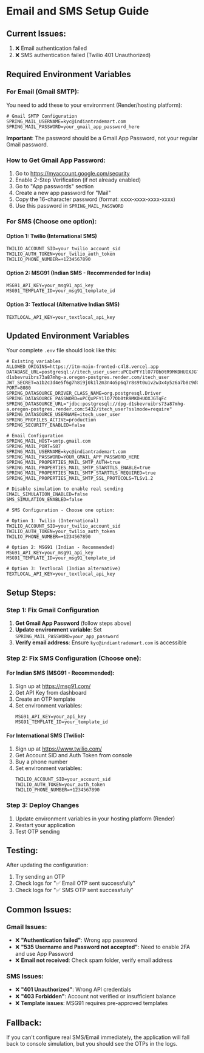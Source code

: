 # Email and SMS Setup Guide

## Current Issues:
1. ❌ Email authentication failed 
2. ❌ SMS authentication failed (Twilio 401 Unauthorized)

## Required Environment Variables

### For Email (Gmail SMTP):
You need to add these to your environment (Render/hosting platform):

```
# Gmail SMTP Configuration
SPRING_MAIL_USERNAME=kyc@indiantrademart.com
SPRING_MAIL_PASSWORD=your_gmail_app_password_here
```

**Important**: The password should be a Gmail App Password, not your regular Gmail password.

### How to Get Gmail App Password:
1. Go to https://myaccount.google.com/security
2. Enable 2-Step Verification (if not already enabled)
3. Go to "App passwords" section
4. Create a new app password for "Mail"
5. Copy the 16-character password (format: xxxx-xxxx-xxxx-xxxx)
6. Use this password in `SPRING_MAIL_PASSWORD`

### For SMS (Choose one option):

#### Option 1: Twilio (International SMS)
```
TWILIO_ACCOUNT_SID=your_twilio_account_sid
TWILIO_AUTH_TOKEN=your_twilio_auth_token
TWILIO_PHONE_NUMBER=+1234567890
```

#### Option 2: MSG91 (Indian SMS - Recommended for India)
```
MSG91_API_KEY=your_msg91_api_key
MSG91_TEMPLATE_ID=your_msg91_template_id
```

#### Option 3: Textlocal (Alternative Indian SMS)
```
TEXTLOCAL_API_KEY=your_textlocal_api_key
```

## Updated Environment Variables

Your complete `.env` file should look like this:

```env
# Existing variables
ALLOWED_ORIGINS=https://itm-main-fronted-c4l8.vercel.app
DATABASE_URL=postgresql://itech_user_user:uPCQxPFY1lO77Ob0tR9MKDHUOXJGTqFc@dpg-d1sbevruibrs73a87mhg-a.oregon-postgres.render.com/itech_user
JWT_SECRET=a1b2c3d4e5f6g7h8i9j0k1l2m3n4o5p6q7r8s9t0u1v2w3x4y5z6a7b8c9d0e1f2g3h4i5
PORT=8080
SPRING_DATASOURCE_DRIVER_CLASS_NAME=org.postgresql.Driver
SPRING_DATASOURCE_PASSWORD=uPCQxPFY1lO77Ob0tR9MKDHUOXJGTqFc
SPRING_DATASOURCE_URL="jdbc:postgresql://dpg-d1sbevruibrs73a87mhg-a.oregon-postgres.render.com:5432/itech_user?sslmode=require"
SPRING_DATASOURCE_USERNAME=itech_user_user
SPRING_PROFILES_ACTIVE=production
SPRING_SECURITY_ENABLED=false

# Email Configuration
SPRING_MAIL_HOST=smtp.gmail.com
SPRING_MAIL_PORT=587
SPRING_MAIL_USERNAME=kyc@indiantrademart.com
SPRING_MAIL_PASSWORD=YOUR_GMAIL_APP_PASSWORD_HERE
SPRING_MAIL_PROPERTIES_MAIL_SMTP_AUTH=true
SPRING_MAIL_PROPERTIES_MAIL_SMTP_STARTTLS_ENABLE=true
SPRING_MAIL_PROPERTIES_MAIL_SMTP_STARTTLS_REQUIRED=true
SPRING_MAIL_PROPERTIES_MAIL_SMTP_SSL_PROTOCOLS=TLSv1.2

# Disable simulation to enable real sending
EMAIL_SIMULATION_ENABLED=false
SMS_SIMULATION_ENABLED=false

# SMS Configuration - Choose one option:

# Option 1: Twilio (International)
TWILIO_ACCOUNT_SID=your_twilio_account_sid
TWILIO_AUTH_TOKEN=your_twilio_auth_token
TWILIO_PHONE_NUMBER=+1234567890

# Option 2: MSG91 (Indian - Recommended)
MSG91_API_KEY=your_msg91_api_key
MSG91_TEMPLATE_ID=your_msg91_template_id

# Option 3: Textlocal (Indian alternative)
TEXTLOCAL_API_KEY=your_textlocal_api_key
```

## Setup Steps:

### Step 1: Fix Gmail Configuration
1. **Get Gmail App Password** (follow steps above)
2. **Update environment variable**: Set `SPRING_MAIL_PASSWORD=your_app_password`
3. **Verify email address**: Ensure `kyc@indiantrademart.com` is accessible

### Step 2: Fix SMS Configuration (Choose one):

#### For Indian SMS (MSG91 - Recommended):
1. Sign up at https://msg91.com/
2. Get API Key from dashboard
3. Create an OTP template
4. Set environment variables:
   ```
   MSG91_API_KEY=your_api_key
   MSG91_TEMPLATE_ID=your_template_id
   ```

#### For International SMS (Twilio):
1. Sign up at https://www.twilio.com/
2. Get Account SID and Auth Token from console
3. Buy a phone number
4. Set environment variables:
   ```
   TWILIO_ACCOUNT_SID=your_account_sid
   TWILIO_AUTH_TOKEN=your_auth_token
   TWILIO_PHONE_NUMBER=+1234567890
   ```

### Step 3: Deploy Changes
1. Update environment variables in your hosting platform (Render)
2. Restart your application
3. Test OTP sending

## Testing:
After updating the configuration:
1. Try sending an OTP
2. Check logs for "✅ Email OTP sent successfully" 
3. Check logs for "✅ SMS OTP sent successfully"

## Common Issues:

### Gmail Issues:
- ❌ **"Authentication failed"**: Wrong app password
- ❌ **"535 Username and Password not accepted"**: Need to enable 2FA and use App Password
- ❌ **Email not received**: Check spam folder, verify email address

### SMS Issues:
- ❌ **"401 Unauthorized"**: Wrong API credentials
- ❌ **"403 Forbidden"**: Account not verified or insufficient balance
- ❌ **Template issues**: MSG91 requires pre-approved templates

## Fallback:
If you can't configure real SMS/Email immediately, the application will fall back to console simulation, but you should see the OTPs in the logs.
